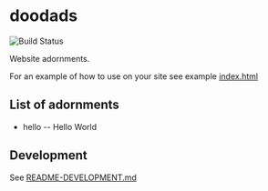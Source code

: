 # doodads

![Build Status](https://github.com/briangershon/doodads/workflows/Continuous%20Integration/badge.svg)

Website adornments.

For an example of how to use on your site see example [index.html](https://github.com/briangershon/doodads/blob/master/example/index.html)

## List of adornments

* hello -- Hello World

## Development

See [README-DEVELOPMENT.md](https://github.com/briangershon/doodads/blob/master/README-DEVELOPMENT.md)
